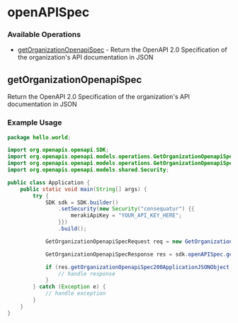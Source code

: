 # openAPISpec

### Available Operations

* [getOrganizationOpenapiSpec](#getorganizationopenapispec) - Return the OpenAPI 2.0 Specification of the organization's API documentation in JSON

## getOrganizationOpenapiSpec

Return the OpenAPI 2.0 Specification of the organization's API documentation in JSON

### Example Usage

```java
package hello.world;

import org.openapis.openapi.SDK;
import org.openapis.openapi.models.operations.GetOrganizationOpenapiSpecRequest;
import org.openapis.openapi.models.operations.GetOrganizationOpenapiSpecResponse;
import org.openapis.openapi.models.shared.Security;

public class Application {
    public static void main(String[] args) {
        try {
            SDK sdk = SDK.builder()
                .setSecurity(new Security("consequatur") {{
                    merakiApiKey = "YOUR_API_KEY_HERE";
                }})
                .build();

            GetOrganizationOpenapiSpecRequest req = new GetOrganizationOpenapiSpecRequest("officia");            

            GetOrganizationOpenapiSpecResponse res = sdk.openAPISpec.getOrganizationOpenapiSpec(req);

            if (res.getOrganizationOpenapiSpec200ApplicationJSONObject != null) {
                // handle response
            }
        } catch (Exception e) {
            // handle exception
        }
    }
}
```
